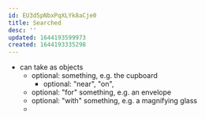 ```yaml
---
id: EU3d5pNbxPqXLYk8aCje0
title: Searched
desc: ''
updated: 1644193599973
created: 1644193335298
---
```



- can take as objects
  - optional: something, e.g. the cupboard
    - optional: "near", "on", 
  - optional: "for" something, e.g. an envelope
  - optional: "with" something, e.g. a magnifying glass
  - 
